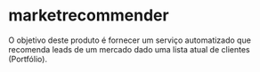 # marketrecommender
O objetivo deste produto é fornecer um serviço automatizado que recomenda leads de um mercado dado uma lista atual de clientes (Portfólio).
